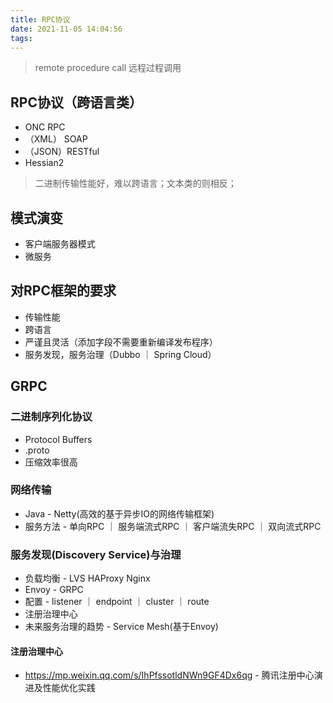 ```yaml
---
title: RPC协议
date: 2021-11-05 14:04:56
tags:
---
```


> remote procedure call 远程过程调用

## RPC协议（跨语言类）
- ONC RPC
- （XML） SOAP
- （JSON）RESTful
- Hessian2

> 二进制传输性能好，难以跨语言；文本类的则相反；

## 模式演变
- 客户端服务器模式
- 微服务

## 对RPC框架的要求
- 传输性能
- 跨语言
- 严谨且灵活（添加字段不需要重新编译发布程序）
- 服务发现，服务治理（Dubbo ｜ Spring Cloud）

## GRPC
### 二进制序列化协议
- Protocol Buffers
- .proto
- 压缩效率很高

### 网络传输
- Java - Netty(高效的基于异步IO的网络传输框架)
- 服务方法 - 单向RPC ｜ 服务端流式RPC ｜ 客户端流失RPC ｜ 双向流式RPC

### 服务发现(Discovery Service)与治理
- 负载均衡 - LVS HAProxy Nginx
- Envoy - GRPC
- 配置 - listener ｜ endpoint ｜ cluster ｜ route
- 注册治理中心
- 未来服务治理的趋势 - Service Mesh(基于Envoy)

#### 注册治理中心
- https://mp.weixin.qq.com/s/IhPfssotldNWn9GF4Dx6qg - 腾讯注册中心演进及性能优化实践
